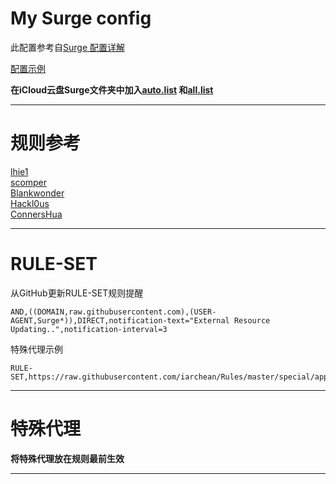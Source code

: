 # My Surge config

此配置参考自[Surge 配置详解](https://zhuangzhuang.cf/2018-11-14/surge/)

[配置示例](https://github.com/iarchean/SurgeConfig/blob/master/Surge.conf.ini)

**在iCloud云盘Surge文件夹中加入[auto.list](https://raw.githubusercontent.com/iarchean/Rules/master/proxy/auto.list) 和[all.list](https://raw.githubusercontent.com/iarchean/Rules/master/proxy/all.list)**

----
# 规则参考

[lhie1](https://github.com/lhie1/Rules)   
[scomper](https://github.com/scomper/surge-list)  
[Blankwonder](https://github.com/Blankwonder/surge-list)  
[Hackl0us](https://github.com/Hackl0us/SS-Rule-Snippet)  
[ConnersHua](https://github.com/ConnersHua/Profiles)  

----
# RULE-SET

从GitHub更新RULE-SET规则提醒
```
AND,((DOMAIN,raw.githubusercontent.com),(USER-AGENT,Surge*)),DIRECT,notification-text="External Resource Updating..",notification-interval=3
```
特殊代理示例
```
RULE-SET,https://raw.githubusercontent.com/iarchean/Rules/master/special/apple.list,DIRECT
```
----
# 特殊代理
**将特殊代理放在规则最前生效** 

---

























